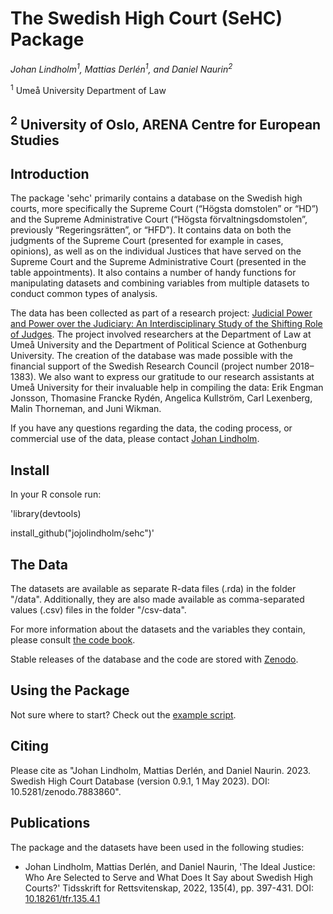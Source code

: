 # The Swedish High Court (SeHC) Package

_Johan Lindholm<sup>1</sup>, Mattias Derlén<sup>1</sup>, and Daniel Naurin<sup>2</sup>_

<sup>1</sup> Umeå University Department of Law

<sup>2</sup> University of Oslo, ARENA Centre for European Studies
------------------

## Introduction

The package 'sehc' primarily contains a database on the Swedish high courts, more specifically the Supreme Court (“Högsta domstolen” or “HD”) and the Supreme Administrative Court (“Högsta förvaltningsdomstolen”, previously “Regeringsrätten”, or “HFD”). It contains data on both the judgments of the Supreme Court (presented for example in cases, opinions), as well as on the individual Justices that have served on the Supreme Court and the Supreme Administrative Court (presented in the table appointments). It also contains a number of handy functions for manipulating datasets and combining variables from multiple datasets to conduct common types of analysis. 

The data has been collected as part of a research project: [Judicial Power and Power over the Judiciary: An Interdisciplinary Study of the Shifting Role of Judges](https://www.umu.se/en/research/projects/judicial-power-and-power-over-the-judiciary-an-interdisciplinary-study-of-the-shifting-role-of-judges-/). The project involved researchers at the Department of Law at Umeå University and the Department of Political Science at Gothenburg University. The creation of the database was made possible with the financial support of the Swedish Research Council (project number 2018–1383). We also want to express our gratitude to our research assistants at Umeå University for their invaluable help in compiling the data: Erik Engman Jonsson, Thomasine Francke Rydén, Angelica Kullström, Carl Lexenberg, Malin Thorneman, and Juni Wikman.

If you have any questions regarding the data, the coding process, or commercial use of the data, please contact [Johan Lindholm](mailto:johan.lindholm@umu.se).

## Install

In your R console run:
 
'library(devtools)

install_github("jojolindholm/sehc")'

## The Data

The datasets are available as separate R-data files (.rda) in the folder "/data". Additionally, they are also made available as comma-separated values (.csv) files in the folder "/csv-data".

For more information about the datasets and the variables they contain, please consult [the code book](sehc_code_book.pdf).

Stable releases of the database and the code are stored with [Zenodo](https://zenodo.org/account/settings/github/repository/jojolindholm/sehc).

## Using the Package

Not sure where to start? Check out the [example script](example.R).

## Citing

Please cite as "Johan Lindholm, Mattias Derlén, and Daniel Naurin. 2023. Swedish High Court Database (version 0.9.1, 1 May 2023). DOI:  10.5281/zenodo.7883860".

## Publications

The package and the datasets have been used in the following studies:
* Johan Lindholm, Mattias Derlén, and Daniel Naurin, 'The Ideal Justice: Who Are Selected to Serve and What Does It Say about Swedish High Courts?' Tidsskrift for Rettsvitenskap, 2022, 135(4), pp. 397-431. DOI: [10.18261/tfr.135.4.1](https://doi.org/10.18261/tfr.135.4.1)
